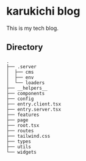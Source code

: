 # karukichi blog

This is my tech blog.

## Directory

```
.
├── .server
│  ├── cms
│  ├── env
│  └── loaders
├── __helpers__
├── components
├── config
├── entry.client.tsx
├── entry.server.tsx
├── features
├── page
├── root.tsx
├── routes
├── tailwind.css
├── types
├── utils
└── widgets
```
